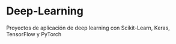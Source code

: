 # Deep-Learning
Proyectos de aplicación de deep learning con Scikit-Learn, Keras, TensorFlow y PyTorch 
